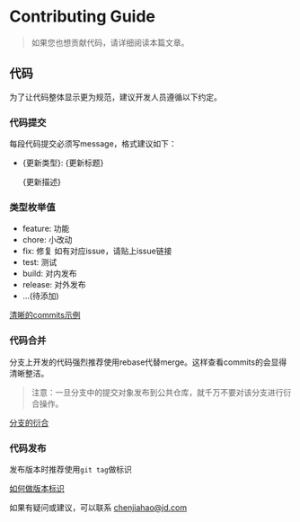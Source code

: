 # Contributing Guide

> 如果您也想贡献代码，请详细阅读本篇文章。

## 代码

为了让代码整体显示更为规范，建议开发人员遵循以下约定。

### 代码提交

每段代码提交必须写message，格式建议如下：

- {更新类型}:  {更新标题}

  {更新描述}

### 类型枚举值

- feature: 功能
- chore: 小改动
- fix: 修复  如有对应issue，请贴上issue链接
- test: 测试
- build: 对内发布
- release: 对外发布
- ...(待添加)

[清晰的commits示例](https://github.com/vuejs/vue/commits/dev)

### 代码合并

分支上开发的代码强烈推荐使用rebase代替merge。这样查看commits的会显得清晰整洁。

> 注意：一旦分支中的提交对象发布到公共仓库，就千万不要对该分支进行衍合操作。

[分支的衍合](https://git-scm.com/book/zh/v1/Git-%E5%88%86%E6%94%AF-%E5%88%86%E6%94%AF%E7%9A%84%E8%A1%8D%E5%90%88)

### 代码发布

发布版本时推荐使用`git tag`做标识

[如何做版本标识](https://git-scm.com/docs/git-tag)

如果有疑问或建议，可以联系 chenjiahao@jd.com
